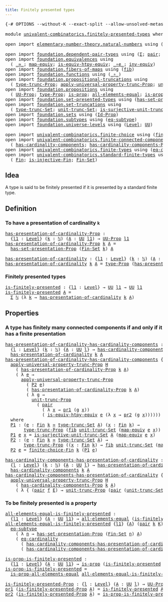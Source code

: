 ```yaml
---
title: Finitely presented types
---
```


<pre class="Agda"><a id="50" class="Symbol">{-#</a> <a id="54" class="Keyword">OPTIONS</a> <a id="62" class="Pragma">--without-K</a> <a id="74" class="Pragma">--exact-split</a> <a id="88" class="Pragma">--allow-unsolved-metas</a> <a id="111" class="Symbol">#-}</a>

<a id="116" class="Keyword">module</a> <a id="123" href="univalent-combinatorics.finitely-presented-types.html" class="Module">univalent-combinatorics.finitely-presented-types</a> <a id="172" class="Keyword">where</a>

<a id="179" class="Keyword">open</a> <a id="184" class="Keyword">import</a> <a id="191" href="elementary-number-theory.natural-numbers.html" class="Module">elementary-number-theory.natural-numbers</a> <a id="232" class="Keyword">using</a> <a id="238" class="Symbol">(</a><a id="239" href="elementary-number-theory.natural-numbers.html#1548" class="Datatype">ℕ</a><a id="240" class="Symbol">)</a>

<a id="243" class="Keyword">open</a> <a id="248" class="Keyword">import</a> <a id="255" href="foundation.dependent-pair-types.html" class="Module">foundation.dependent-pair-types</a> <a id="287" class="Keyword">using</a> <a id="293" class="Symbol">(</a><a id="294" href="foundation-core.dependent-pair-types.html#515" class="Record">Σ</a><a id="295" class="Symbol">;</a> <a id="297" href="foundation-core.dependent-pair-types.html#588" class="InductiveConstructor">pair</a><a id="301" class="Symbol">;</a> <a id="303" href="foundation-core.dependent-pair-types.html#605" class="Field">pr1</a><a id="306" class="Symbol">;</a> <a id="308" href="foundation-core.dependent-pair-types.html#617" class="Field">pr2</a><a id="311" class="Symbol">)</a>
<a id="313" class="Keyword">open</a> <a id="318" class="Keyword">import</a> <a id="325" href="foundation.equivalences.html" class="Module">foundation.equivalences</a> <a id="349" class="Keyword">using</a>
  <a id="357" class="Symbol">(</a> <a id="359" href="foundation-core.equivalences.html#1621" class="Function Operator">_≃_</a><a id="362" class="Symbol">;</a> <a id="364" href="foundation-core.equivalences.html#1821" class="Function">map-equiv</a><a id="373" class="Symbol">;</a> <a id="375" href="foundation-core.equivalences.html#10602" class="Function">is-equiv-htpy-equiv</a><a id="394" class="Symbol">;</a> <a id="396" href="foundation-core.equivalences.html#7869" class="Function Operator">_∘e_</a><a id="400" class="Symbol">;</a> <a id="402" href="foundation-core.equivalences.html#5721" class="Function">inv-equiv</a><a id="411" class="Symbol">)</a>
<a id="413" class="Keyword">open</a> <a id="418" class="Keyword">import</a> <a id="425" href="foundation.fibers-of-maps.html" class="Module">foundation.fibers-of-maps</a> <a id="451" class="Keyword">using</a> <a id="457" class="Symbol">(</a><a id="458" href="foundation-core.fibers-of-maps.html#942" class="Function">fib</a><a id="461" class="Symbol">)</a>
<a id="463" class="Keyword">open</a> <a id="468" class="Keyword">import</a> <a id="475" href="foundation.functions.html" class="Module">foundation.functions</a> <a id="496" class="Keyword">using</a> <a id="502" class="Symbol">(</a><a id="503" href="foundation-core.functions.html#420" class="Function Operator">_∘_</a><a id="506" class="Symbol">)</a>
<a id="508" class="Keyword">open</a> <a id="513" class="Keyword">import</a> <a id="520" href="foundation.propositional-truncations.html" class="Module">foundation.propositional-truncations</a> <a id="557" class="Keyword">using</a>
  <a id="565" class="Symbol">(</a> <a id="567" href="foundation.propositional-truncations.html#2209" class="Function">type-trunc-Prop</a><a id="582" class="Symbol">;</a> <a id="584" href="foundation.propositional-truncations.html#5775" class="Function">apply-universal-property-trunc-Prop</a><a id="619" class="Symbol">;</a> <a id="621" href="foundation.propositional-truncations.html#2293" class="Function">unit-trunc-Prop</a><a id="636" class="Symbol">)</a>
<a id="638" class="Keyword">open</a> <a id="643" class="Keyword">import</a> <a id="650" href="foundation.propositions.html" class="Module">foundation.propositions</a> <a id="674" class="Keyword">using</a>
  <a id="682" class="Symbol">(</a> <a id="684" href="foundation-core.propositions.html#1393" class="Function">UU-Prop</a><a id="691" class="Symbol">;</a> <a id="693" href="foundation-core.propositions.html#1495" class="Function">type-Prop</a><a id="702" class="Symbol">;</a> <a id="704" href="foundation-core.propositions.html#1309" class="Function">is-prop</a><a id="711" class="Symbol">;</a> <a id="713" href="foundation-core.propositions.html#2206" class="Function">all-elements-equal</a><a id="731" class="Symbol">;</a> <a id="733" href="foundation-core.propositions.html#2405" class="Function">is-prop-all-elements-equal</a><a id="759" class="Symbol">)</a>
<a id="761" class="Keyword">open</a> <a id="766" class="Keyword">import</a> <a id="773" href="foundation.set-presented-types.html" class="Module">foundation.set-presented-types</a> <a id="804" class="Keyword">using</a> <a id="810" class="Symbol">(</a><a id="811" href="foundation.set-presented-types.html#706" class="Function">has-set-presentation-Prop</a><a id="836" class="Symbol">)</a>
<a id="838" class="Keyword">open</a> <a id="843" class="Keyword">import</a> <a id="850" href="foundation.set-truncations.html" class="Module">foundation.set-truncations</a> <a id="877" class="Keyword">using</a>
  <a id="885" class="Symbol">(</a> <a id="887" href="foundation.set-truncations.html#4010" class="Function">type-trunc-Set</a><a id="901" class="Symbol">;</a> <a id="903" href="foundation.set-truncations.html#4277" class="Function">unit-trunc-Set</a><a id="917" class="Symbol">;</a> <a id="919" href="foundation.set-truncations.html#10473" class="Function">is-surjective-unit-trunc-Set</a><a id="947" class="Symbol">)</a>
<a id="949" class="Keyword">open</a> <a id="954" class="Keyword">import</a> <a id="961" href="foundation.sets.html" class="Module">foundation.sets</a> <a id="977" class="Keyword">using</a> <a id="983" class="Symbol">(</a><a id="984" href="foundation-core.sets.html#1420" class="Function">Id-Prop</a><a id="991" class="Symbol">)</a>
<a id="993" class="Keyword">open</a> <a id="998" class="Keyword">import</a> <a id="1005" href="foundation.subtypes.html" class="Module">foundation.subtypes</a> <a id="1025" class="Keyword">using</a> <a id="1031" class="Symbol">(</a><a id="1032" href="foundation-core.subtypes.html#3438" class="Function">eq-subtype</a><a id="1042" class="Symbol">)</a>
<a id="1044" class="Keyword">open</a> <a id="1049" class="Keyword">import</a> <a id="1056" href="foundation.universe-levels.html" class="Module">foundation.universe-levels</a> <a id="1083" class="Keyword">using</a> <a id="1089" class="Symbol">(</a><a id="1090" href="Agda.Primitive.html#597" class="Postulate">Level</a><a id="1095" class="Symbol">;</a> <a id="1097" href="foundation-core.universe-levels.html#235" class="Primitive">UU</a><a id="1099" class="Symbol">)</a>

<a id="1102" class="Keyword">open</a> <a id="1107" class="Keyword">import</a> <a id="1114" href="univalent-combinatorics.finite-choice.html" class="Module">univalent-combinatorics.finite-choice</a> <a id="1152" class="Keyword">using</a> <a id="1158" class="Symbol">(</a><a id="1159" href="univalent-combinatorics.finite-choice.html#2928" class="Function">finite-choice-Fin</a><a id="1176" class="Symbol">)</a>
<a id="1178" class="Keyword">open</a> <a id="1183" class="Keyword">import</a> <a id="1190" href="univalent-combinatorics.finite-connected-components.html" class="Module">univalent-combinatorics.finite-connected-components</a> <a id="1242" class="Keyword">using</a>
  <a id="1250" class="Symbol">(</a> <a id="1252" href="univalent-combinatorics.finite-connected-components.html#1096" class="Function">has-cardinality-components</a><a id="1278" class="Symbol">;</a> <a id="1280" href="univalent-combinatorics.finite-connected-components.html#940" class="Function">has-cardinality-components-Prop</a><a id="1311" class="Symbol">)</a>
<a id="1313" class="Keyword">open</a> <a id="1318" class="Keyword">import</a> <a id="1325" href="univalent-combinatorics.finite-types.html" class="Module">univalent-combinatorics.finite-types</a> <a id="1362" class="Keyword">using</a> <a id="1368" class="Symbol">(</a><a id="1369" href="univalent-combinatorics.finite-types.html#14140" class="Function">eq-cardinality</a><a id="1383" class="Symbol">)</a>
<a id="1385" class="Keyword">open</a> <a id="1390" class="Keyword">import</a> <a id="1397" href="univalent-combinatorics.standard-finite-types.html" class="Module">univalent-combinatorics.standard-finite-types</a> <a id="1443" class="Keyword">using</a>
  <a id="1451" class="Symbol">(</a> <a id="1453" href="univalent-combinatorics.standard-finite-types.html#2393" class="Function">Fin</a><a id="1456" class="Symbol">;</a> <a id="1458" href="univalent-combinatorics.standard-finite-types.html#12921" class="Function">is-injective-Fin</a><a id="1474" class="Symbol">;</a> <a id="1476" href="univalent-combinatorics.standard-finite-types.html#2285" class="Function">Fin-Set</a><a id="1483" class="Symbol">)</a>
</pre>
## Idea

A type is said to be finitely presented if it is presented by a standard finite type.

## Definition

### To have a presentation of cardinality `k`

<pre class="Agda"><a id="has-presentation-of-cardinality-Prop"></a><a id="1656" href="univalent-combinatorics.finitely-presented-types.html#1656" class="Function">has-presentation-of-cardinality-Prop</a> <a id="1693" class="Symbol">:</a>
  <a id="1697" class="Symbol">{</a><a id="1698" href="univalent-combinatorics.finitely-presented-types.html#1698" class="Bound">l1</a> <a id="1701" class="Symbol">:</a> <a id="1703" href="Agda.Primitive.html#597" class="Postulate">Level</a><a id="1708" class="Symbol">}</a> <a id="1710" class="Symbol">(</a><a id="1711" href="univalent-combinatorics.finitely-presented-types.html#1711" class="Bound">k</a> <a id="1713" class="Symbol">:</a> <a id="1715" href="elementary-number-theory.natural-numbers.html#1548" class="Datatype">ℕ</a><a id="1716" class="Symbol">)</a> <a id="1718" class="Symbol">(</a><a id="1719" href="univalent-combinatorics.finitely-presented-types.html#1719" class="Bound">A</a> <a id="1721" class="Symbol">:</a> <a id="1723" href="foundation-core.universe-levels.html#235" class="Primitive">UU</a> <a id="1726" href="univalent-combinatorics.finitely-presented-types.html#1698" class="Bound">l1</a><a id="1728" class="Symbol">)</a> <a id="1730" class="Symbol">→</a> <a id="1732" href="foundation-core.propositions.html#1393" class="Function">UU-Prop</a> <a id="1740" href="univalent-combinatorics.finitely-presented-types.html#1698" class="Bound">l1</a>
<a id="1743" href="univalent-combinatorics.finitely-presented-types.html#1656" class="Function">has-presentation-of-cardinality-Prop</a> <a id="1780" href="univalent-combinatorics.finitely-presented-types.html#1780" class="Bound">k</a> <a id="1782" href="univalent-combinatorics.finitely-presented-types.html#1782" class="Bound">A</a> <a id="1784" class="Symbol">=</a>
  <a id="1788" href="foundation.set-presented-types.html#706" class="Function">has-set-presentation-Prop</a> <a id="1814" class="Symbol">(</a><a id="1815" href="univalent-combinatorics.standard-finite-types.html#2285" class="Function">Fin-Set</a> <a id="1823" href="univalent-combinatorics.finitely-presented-types.html#1780" class="Bound">k</a><a id="1824" class="Symbol">)</a> <a id="1826" href="univalent-combinatorics.finitely-presented-types.html#1782" class="Bound">A</a>

<a id="has-presentation-of-cardinality"></a><a id="1829" href="univalent-combinatorics.finitely-presented-types.html#1829" class="Function">has-presentation-of-cardinality</a> <a id="1861" class="Symbol">:</a> <a id="1863" class="Symbol">{</a><a id="1864" href="univalent-combinatorics.finitely-presented-types.html#1864" class="Bound">l1</a> <a id="1867" class="Symbol">:</a> <a id="1869" href="Agda.Primitive.html#597" class="Postulate">Level</a><a id="1874" class="Symbol">}</a> <a id="1876" class="Symbol">(</a><a id="1877" href="univalent-combinatorics.finitely-presented-types.html#1877" class="Bound">k</a> <a id="1879" class="Symbol">:</a> <a id="1881" href="elementary-number-theory.natural-numbers.html#1548" class="Datatype">ℕ</a><a id="1882" class="Symbol">)</a> <a id="1884" class="Symbol">(</a><a id="1885" href="univalent-combinatorics.finitely-presented-types.html#1885" class="Bound">A</a> <a id="1887" class="Symbol">:</a> <a id="1889" href="foundation-core.universe-levels.html#235" class="Primitive">UU</a> <a id="1892" href="univalent-combinatorics.finitely-presented-types.html#1864" class="Bound">l1</a><a id="1894" class="Symbol">)</a> <a id="1896" class="Symbol">→</a> <a id="1898" href="foundation-core.universe-levels.html#235" class="Primitive">UU</a> <a id="1901" href="univalent-combinatorics.finitely-presented-types.html#1864" class="Bound">l1</a>
<a id="1904" href="univalent-combinatorics.finitely-presented-types.html#1829" class="Function">has-presentation-of-cardinality</a> <a id="1936" href="univalent-combinatorics.finitely-presented-types.html#1936" class="Bound">k</a> <a id="1938" href="univalent-combinatorics.finitely-presented-types.html#1938" class="Bound">A</a> <a id="1940" class="Symbol">=</a> <a id="1942" href="foundation-core.propositions.html#1495" class="Function">type-Prop</a> <a id="1952" class="Symbol">(</a><a id="1953" href="univalent-combinatorics.finitely-presented-types.html#1656" class="Function">has-presentation-of-cardinality-Prop</a> <a id="1990" href="univalent-combinatorics.finitely-presented-types.html#1936" class="Bound">k</a> <a id="1992" href="univalent-combinatorics.finitely-presented-types.html#1938" class="Bound">A</a><a id="1993" class="Symbol">)</a>
</pre>
### Finitely presented types

<pre class="Agda"><a id="is-finitely-presented"></a><a id="2038" href="univalent-combinatorics.finitely-presented-types.html#2038" class="Function">is-finitely-presented</a> <a id="2060" class="Symbol">:</a> <a id="2062" class="Symbol">{</a><a id="2063" href="univalent-combinatorics.finitely-presented-types.html#2063" class="Bound">l1</a> <a id="2066" class="Symbol">:</a> <a id="2068" href="Agda.Primitive.html#597" class="Postulate">Level</a><a id="2073" class="Symbol">}</a> <a id="2075" class="Symbol">→</a> <a id="2077" href="foundation-core.universe-levels.html#235" class="Primitive">UU</a> <a id="2080" href="univalent-combinatorics.finitely-presented-types.html#2063" class="Bound">l1</a> <a id="2083" class="Symbol">→</a> <a id="2085" href="foundation-core.universe-levels.html#235" class="Primitive">UU</a> <a id="2088" href="univalent-combinatorics.finitely-presented-types.html#2063" class="Bound">l1</a>
<a id="2091" href="univalent-combinatorics.finitely-presented-types.html#2038" class="Function">is-finitely-presented</a> <a id="2113" href="univalent-combinatorics.finitely-presented-types.html#2113" class="Bound">A</a> <a id="2115" class="Symbol">=</a>
  <a id="2119" href="foundation-core.dependent-pair-types.html#515" class="Record">Σ</a> <a id="2121" href="elementary-number-theory.natural-numbers.html#1548" class="Datatype">ℕ</a> <a id="2123" class="Symbol">(λ</a> <a id="2126" href="univalent-combinatorics.finitely-presented-types.html#2126" class="Bound">k</a> <a id="2128" class="Symbol">→</a> <a id="2130" href="univalent-combinatorics.finitely-presented-types.html#1829" class="Function">has-presentation-of-cardinality</a> <a id="2162" href="univalent-combinatorics.finitely-presented-types.html#2126" class="Bound">k</a> <a id="2164" href="univalent-combinatorics.finitely-presented-types.html#2113" class="Bound">A</a><a id="2165" class="Symbol">)</a>
</pre>
## Properties

### A type has finitely many connected components if and only if it has a finite presentation

<pre class="Agda"><a id="has-presentation-of-cardinality-has-cardinality-components"></a><a id="2290" href="univalent-combinatorics.finitely-presented-types.html#2290" class="Function">has-presentation-of-cardinality-has-cardinality-components</a> <a id="2349" class="Symbol">:</a>
  <a id="2353" class="Symbol">{</a><a id="2354" href="univalent-combinatorics.finitely-presented-types.html#2354" class="Bound">l</a> <a id="2356" class="Symbol">:</a> <a id="2358" href="Agda.Primitive.html#597" class="Postulate">Level</a><a id="2363" class="Symbol">}</a> <a id="2365" class="Symbol">(</a><a id="2366" href="univalent-combinatorics.finitely-presented-types.html#2366" class="Bound">k</a> <a id="2368" class="Symbol">:</a> <a id="2370" href="elementary-number-theory.natural-numbers.html#1548" class="Datatype">ℕ</a><a id="2371" class="Symbol">)</a> <a id="2373" class="Symbol">{</a><a id="2374" href="univalent-combinatorics.finitely-presented-types.html#2374" class="Bound">A</a> <a id="2376" class="Symbol">:</a> <a id="2378" href="foundation-core.universe-levels.html#235" class="Primitive">UU</a> <a id="2381" href="univalent-combinatorics.finitely-presented-types.html#2354" class="Bound">l</a><a id="2382" class="Symbol">}</a> <a id="2384" class="Symbol">→</a> <a id="2386" href="univalent-combinatorics.finite-connected-components.html#1096" class="Function">has-cardinality-components</a> <a id="2413" href="univalent-combinatorics.finitely-presented-types.html#2366" class="Bound">k</a> <a id="2415" href="univalent-combinatorics.finitely-presented-types.html#2374" class="Bound">A</a> <a id="2417" class="Symbol">→</a>
  <a id="2421" href="univalent-combinatorics.finitely-presented-types.html#1829" class="Function">has-presentation-of-cardinality</a> <a id="2453" href="univalent-combinatorics.finitely-presented-types.html#2366" class="Bound">k</a> <a id="2455" href="univalent-combinatorics.finitely-presented-types.html#2374" class="Bound">A</a>
<a id="2457" href="univalent-combinatorics.finitely-presented-types.html#2290" class="Function">has-presentation-of-cardinality-has-cardinality-components</a> <a id="2516" class="Symbol">{</a><a id="2517" href="univalent-combinatorics.finitely-presented-types.html#2517" class="Bound">l</a><a id="2518" class="Symbol">}</a> <a id="2520" href="univalent-combinatorics.finitely-presented-types.html#2520" class="Bound">k</a> <a id="2522" class="Symbol">{</a><a id="2523" href="univalent-combinatorics.finitely-presented-types.html#2523" class="Bound">A</a><a id="2524" class="Symbol">}</a> <a id="2526" href="univalent-combinatorics.finitely-presented-types.html#2526" class="Bound">H</a> <a id="2528" class="Symbol">=</a>
  <a id="2532" href="foundation.propositional-truncations.html#5775" class="Function">apply-universal-property-trunc-Prop</a> <a id="2568" href="univalent-combinatorics.finitely-presented-types.html#2526" class="Bound">H</a>
    <a id="2574" class="Symbol">(</a> <a id="2576" href="univalent-combinatorics.finitely-presented-types.html#1656" class="Function">has-presentation-of-cardinality-Prop</a> <a id="2613" href="univalent-combinatorics.finitely-presented-types.html#2520" class="Bound">k</a> <a id="2615" href="univalent-combinatorics.finitely-presented-types.html#2523" class="Bound">A</a><a id="2616" class="Symbol">)</a>
    <a id="2622" class="Symbol">(</a> <a id="2624" class="Symbol">λ</a> <a id="2626" href="univalent-combinatorics.finitely-presented-types.html#2626" class="Bound">e</a> <a id="2628" class="Symbol">→</a>
      <a id="2636" href="foundation.propositional-truncations.html#5775" class="Function">apply-universal-property-trunc-Prop</a>
        <a id="2680" class="Symbol">(</a> <a id="2682" href="univalent-combinatorics.finitely-presented-types.html#3074" class="Function">P2</a> <a id="2685" href="univalent-combinatorics.finitely-presented-types.html#2626" class="Bound">e</a><a id="2686" class="Symbol">)</a>
        <a id="2696" class="Symbol">(</a> <a id="2698" href="univalent-combinatorics.finitely-presented-types.html#1656" class="Function">has-presentation-of-cardinality-Prop</a> <a id="2735" href="univalent-combinatorics.finitely-presented-types.html#2520" class="Bound">k</a> <a id="2737" href="univalent-combinatorics.finitely-presented-types.html#2523" class="Bound">A</a><a id="2738" class="Symbol">)</a>
        <a id="2748" class="Symbol">(</a> <a id="2750" class="Symbol">λ</a> <a id="2752" href="univalent-combinatorics.finitely-presented-types.html#2752" class="Bound">g</a> <a id="2754" class="Symbol">→</a>
          <a id="2766" href="foundation.propositional-truncations.html#2293" class="Function">unit-trunc-Prop</a>
            <a id="2794" class="Symbol">(</a> <a id="2796" href="foundation-core.dependent-pair-types.html#588" class="InductiveConstructor">pair</a>
              <a id="2815" class="Symbol">(</a> <a id="2817" class="Symbol">λ</a> <a id="2819" href="univalent-combinatorics.finitely-presented-types.html#2819" class="Bound">x</a> <a id="2821" class="Symbol">→</a> <a id="2823" href="foundation-core.dependent-pair-types.html#605" class="Field">pr1</a> <a id="2827" class="Symbol">(</a><a id="2828" href="univalent-combinatorics.finitely-presented-types.html#2752" class="Bound">g</a> <a id="2830" href="univalent-combinatorics.finitely-presented-types.html#2819" class="Bound">x</a><a id="2831" class="Symbol">))</a>
              <a id="2848" class="Symbol">(</a> <a id="2850" href="foundation-core.equivalences.html#10602" class="Function">is-equiv-htpy-equiv</a> <a id="2870" href="univalent-combinatorics.finitely-presented-types.html#2626" class="Bound">e</a> <a id="2872" class="Symbol">(λ</a> <a id="2875" href="univalent-combinatorics.finitely-presented-types.html#2875" class="Bound">x</a> <a id="2877" class="Symbol">→</a> <a id="2879" href="foundation-core.dependent-pair-types.html#617" class="Field">pr2</a> <a id="2883" class="Symbol">(</a><a id="2884" href="univalent-combinatorics.finitely-presented-types.html#2752" class="Bound">g</a> <a id="2886" href="univalent-combinatorics.finitely-presented-types.html#2875" class="Bound">x</a><a id="2887" class="Symbol">))))))</a>
  <a id="2896" class="Keyword">where</a>
  <a id="2904" href="univalent-combinatorics.finitely-presented-types.html#2904" class="Function">P1</a> <a id="2907" class="Symbol">:</a> <a id="2909" class="Symbol">(</a><a id="2910" href="univalent-combinatorics.finitely-presented-types.html#2910" class="Bound">e</a> <a id="2912" class="Symbol">:</a> <a id="2914" href="univalent-combinatorics.standard-finite-types.html#2393" class="Function">Fin</a> <a id="2918" href="univalent-combinatorics.finitely-presented-types.html#2520" class="Bound">k</a> <a id="2920" href="foundation-core.equivalences.html#1621" class="Function Operator">≃</a> <a id="2922" href="foundation.set-truncations.html#4010" class="Function">type-trunc-Set</a> <a id="2937" href="univalent-combinatorics.finitely-presented-types.html#2523" class="Bound">A</a><a id="2938" class="Symbol">)</a> <a id="2940" class="Symbol">(</a><a id="2941" href="univalent-combinatorics.finitely-presented-types.html#2941" class="Bound">x</a> <a id="2943" class="Symbol">:</a> <a id="2945" href="univalent-combinatorics.standard-finite-types.html#2393" class="Function">Fin</a> <a id="2949" href="univalent-combinatorics.finitely-presented-types.html#2520" class="Bound">k</a><a id="2950" class="Symbol">)</a> <a id="2952" class="Symbol">→</a>
       <a id="2961" href="foundation.propositional-truncations.html#2209" class="Function">type-trunc-Prop</a> <a id="2977" class="Symbol">(</a><a id="2978" href="foundation-core.fibers-of-maps.html#942" class="Function">fib</a> <a id="2982" href="foundation.set-truncations.html#4277" class="Function">unit-trunc-Set</a> <a id="2997" class="Symbol">(</a><a id="2998" href="foundation-core.equivalences.html#1821" class="Function">map-equiv</a> <a id="3008" href="univalent-combinatorics.finitely-presented-types.html#2910" class="Bound">e</a> <a id="3010" href="univalent-combinatorics.finitely-presented-types.html#2941" class="Bound">x</a><a id="3011" class="Symbol">))</a>
  <a id="3016" href="univalent-combinatorics.finitely-presented-types.html#2904" class="Function">P1</a> <a id="3019" href="univalent-combinatorics.finitely-presented-types.html#3019" class="Bound">e</a> <a id="3021" href="univalent-combinatorics.finitely-presented-types.html#3021" class="Bound">x</a> <a id="3023" class="Symbol">=</a> <a id="3025" href="foundation.set-truncations.html#10473" class="Function">is-surjective-unit-trunc-Set</a> <a id="3054" href="univalent-combinatorics.finitely-presented-types.html#2523" class="Bound">A</a> <a id="3056" class="Symbol">(</a><a id="3057" href="foundation-core.equivalences.html#1821" class="Function">map-equiv</a> <a id="3067" href="univalent-combinatorics.finitely-presented-types.html#3019" class="Bound">e</a> <a id="3069" href="univalent-combinatorics.finitely-presented-types.html#3021" class="Bound">x</a><a id="3070" class="Symbol">)</a>
  <a id="3074" href="univalent-combinatorics.finitely-presented-types.html#3074" class="Function">P2</a> <a id="3077" class="Symbol">:</a> <a id="3079" class="Symbol">(</a><a id="3080" href="univalent-combinatorics.finitely-presented-types.html#3080" class="Bound">e</a> <a id="3082" class="Symbol">:</a> <a id="3084" href="univalent-combinatorics.standard-finite-types.html#2393" class="Function">Fin</a> <a id="3088" href="univalent-combinatorics.finitely-presented-types.html#2520" class="Bound">k</a> <a id="3090" href="foundation-core.equivalences.html#1621" class="Function Operator">≃</a> <a id="3092" href="foundation.set-truncations.html#4010" class="Function">type-trunc-Set</a> <a id="3107" href="univalent-combinatorics.finitely-presented-types.html#2523" class="Bound">A</a><a id="3108" class="Symbol">)</a> <a id="3110" class="Symbol">→</a>
       <a id="3119" href="foundation.propositional-truncations.html#2209" class="Function">type-trunc-Prop</a> <a id="3135" class="Symbol">((</a><a id="3137" href="univalent-combinatorics.finitely-presented-types.html#3137" class="Bound">x</a> <a id="3139" class="Symbol">:</a> <a id="3141" href="univalent-combinatorics.standard-finite-types.html#2393" class="Function">Fin</a> <a id="3145" href="univalent-combinatorics.finitely-presented-types.html#2520" class="Bound">k</a><a id="3146" class="Symbol">)</a> <a id="3148" class="Symbol">→</a> <a id="3150" href="foundation-core.fibers-of-maps.html#942" class="Function">fib</a> <a id="3154" href="foundation.set-truncations.html#4277" class="Function">unit-trunc-Set</a> <a id="3169" class="Symbol">(</a><a id="3170" href="foundation-core.equivalences.html#1821" class="Function">map-equiv</a> <a id="3180" href="univalent-combinatorics.finitely-presented-types.html#3080" class="Bound">e</a> <a id="3182" href="univalent-combinatorics.finitely-presented-types.html#3137" class="Bound">x</a><a id="3183" class="Symbol">))</a>
  <a id="3188" href="univalent-combinatorics.finitely-presented-types.html#3074" class="Function">P2</a> <a id="3191" href="univalent-combinatorics.finitely-presented-types.html#3191" class="Bound">e</a> <a id="3193" class="Symbol">=</a> <a id="3195" href="univalent-combinatorics.finite-choice.html#2928" class="Function">finite-choice-Fin</a> <a id="3213" href="univalent-combinatorics.finitely-presented-types.html#2520" class="Bound">k</a> <a id="3215" class="Symbol">(</a><a id="3216" href="univalent-combinatorics.finitely-presented-types.html#2904" class="Function">P1</a> <a id="3219" href="univalent-combinatorics.finitely-presented-types.html#3191" class="Bound">e</a><a id="3220" class="Symbol">)</a>

<a id="has-cardinality-components-has-presentation-of-cardinality"></a><a id="3223" href="univalent-combinatorics.finitely-presented-types.html#3223" class="Function">has-cardinality-components-has-presentation-of-cardinality</a> <a id="3282" class="Symbol">:</a>
  <a id="3286" class="Symbol">{</a><a id="3287" href="univalent-combinatorics.finitely-presented-types.html#3287" class="Bound">l</a> <a id="3289" class="Symbol">:</a> <a id="3291" href="Agda.Primitive.html#597" class="Postulate">Level</a><a id="3296" class="Symbol">}</a> <a id="3298" class="Symbol">(</a><a id="3299" href="univalent-combinatorics.finitely-presented-types.html#3299" class="Bound">k</a> <a id="3301" class="Symbol">:</a> <a id="3303" href="elementary-number-theory.natural-numbers.html#1548" class="Datatype">ℕ</a><a id="3304" class="Symbol">)</a> <a id="3306" class="Symbol">{</a><a id="3307" href="univalent-combinatorics.finitely-presented-types.html#3307" class="Bound">A</a> <a id="3309" class="Symbol">:</a> <a id="3311" href="foundation-core.universe-levels.html#235" class="Primitive">UU</a> <a id="3314" href="univalent-combinatorics.finitely-presented-types.html#3287" class="Bound">l</a><a id="3315" class="Symbol">}</a> <a id="3317" class="Symbol">→</a> <a id="3319" href="univalent-combinatorics.finitely-presented-types.html#1829" class="Function">has-presentation-of-cardinality</a> <a id="3351" href="univalent-combinatorics.finitely-presented-types.html#3299" class="Bound">k</a> <a id="3353" href="univalent-combinatorics.finitely-presented-types.html#3307" class="Bound">A</a> <a id="3355" class="Symbol">→</a>
  <a id="3359" href="univalent-combinatorics.finite-connected-components.html#1096" class="Function">has-cardinality-components</a> <a id="3386" href="univalent-combinatorics.finitely-presented-types.html#3299" class="Bound">k</a> <a id="3388" href="univalent-combinatorics.finitely-presented-types.html#3307" class="Bound">A</a>
<a id="3390" href="univalent-combinatorics.finitely-presented-types.html#3223" class="Function">has-cardinality-components-has-presentation-of-cardinality</a> <a id="3449" class="Symbol">{</a><a id="3450" href="univalent-combinatorics.finitely-presented-types.html#3450" class="Bound">l</a><a id="3451" class="Symbol">}</a> <a id="3453" href="univalent-combinatorics.finitely-presented-types.html#3453" class="Bound">k</a> <a id="3455" class="Symbol">{</a><a id="3456" href="univalent-combinatorics.finitely-presented-types.html#3456" class="Bound">A</a><a id="3457" class="Symbol">}</a> <a id="3459" href="univalent-combinatorics.finitely-presented-types.html#3459" class="Bound">H</a> <a id="3461" class="Symbol">=</a>
  <a id="3465" href="foundation.propositional-truncations.html#5775" class="Function">apply-universal-property-trunc-Prop</a> <a id="3501" href="univalent-combinatorics.finitely-presented-types.html#3459" class="Bound">H</a>
    <a id="3507" class="Symbol">(</a> <a id="3509" href="univalent-combinatorics.finite-connected-components.html#940" class="Function">has-cardinality-components-Prop</a> <a id="3541" href="univalent-combinatorics.finitely-presented-types.html#3453" class="Bound">k</a> <a id="3543" href="univalent-combinatorics.finitely-presented-types.html#3456" class="Bound">A</a><a id="3544" class="Symbol">)</a>
    <a id="3550" class="Symbol">(</a> <a id="3552" class="Symbol">λ</a> <a id="3554" class="Symbol">{</a> <a id="3556" class="Symbol">(</a><a id="3557" href="foundation-core.dependent-pair-types.html#588" class="InductiveConstructor">pair</a> <a id="3562" href="univalent-combinatorics.finitely-presented-types.html#3562" class="Bound">f</a> <a id="3564" href="univalent-combinatorics.finitely-presented-types.html#3564" class="Bound">E</a><a id="3565" class="Symbol">)</a> <a id="3567" class="Symbol">→</a> <a id="3569" href="foundation.propositional-truncations.html#2293" class="Function">unit-trunc-Prop</a> <a id="3585" class="Symbol">(</a><a id="3586" href="foundation-core.dependent-pair-types.html#588" class="InductiveConstructor">pair</a> <a id="3591" class="Symbol">(</a><a id="3592" href="foundation.set-truncations.html#4277" class="Function">unit-trunc-Set</a> <a id="3607" href="foundation-core.functions.html#420" class="Function Operator">∘</a> <a id="3609" href="univalent-combinatorics.finitely-presented-types.html#3562" class="Bound">f</a><a id="3610" class="Symbol">)</a> <a id="3612" href="univalent-combinatorics.finitely-presented-types.html#3564" class="Bound">E</a><a id="3613" class="Symbol">)})</a>
</pre>
### To be finitely presented is a property

<pre class="Agda"><a id="all-elements-equal-is-finitely-presented"></a><a id="3674" href="univalent-combinatorics.finitely-presented-types.html#3674" class="Function">all-elements-equal-is-finitely-presented</a> <a id="3715" class="Symbol">:</a>
  <a id="3719" class="Symbol">{</a><a id="3720" href="univalent-combinatorics.finitely-presented-types.html#3720" class="Bound">l1</a> <a id="3723" class="Symbol">:</a> <a id="3725" href="Agda.Primitive.html#597" class="Postulate">Level</a><a id="3730" class="Symbol">}</a> <a id="3732" class="Symbol">{</a><a id="3733" href="univalent-combinatorics.finitely-presented-types.html#3733" class="Bound">A</a> <a id="3735" class="Symbol">:</a> <a id="3737" href="foundation-core.universe-levels.html#235" class="Primitive">UU</a> <a id="3740" href="univalent-combinatorics.finitely-presented-types.html#3720" class="Bound">l1</a><a id="3742" class="Symbol">}</a> <a id="3744" class="Symbol">→</a> <a id="3746" href="foundation-core.propositions.html#2206" class="Function">all-elements-equal</a> <a id="3765" class="Symbol">(</a><a id="3766" href="univalent-combinatorics.finitely-presented-types.html#2038" class="Function">is-finitely-presented</a> <a id="3788" href="univalent-combinatorics.finitely-presented-types.html#3733" class="Bound">A</a><a id="3789" class="Symbol">)</a>
<a id="3791" href="univalent-combinatorics.finitely-presented-types.html#3674" class="Function">all-elements-equal-is-finitely-presented</a> <a id="3832" class="Symbol">{</a><a id="3833" href="univalent-combinatorics.finitely-presented-types.html#3833" class="Bound">l1</a><a id="3835" class="Symbol">}</a> <a id="3837" class="Symbol">{</a><a id="3838" href="univalent-combinatorics.finitely-presented-types.html#3838" class="Bound">A</a><a id="3839" class="Symbol">}</a> <a id="3841" class="Symbol">(</a><a id="3842" href="foundation-core.dependent-pair-types.html#588" class="InductiveConstructor">pair</a> <a id="3847" href="univalent-combinatorics.finitely-presented-types.html#3847" class="Bound">k</a> <a id="3849" href="univalent-combinatorics.finitely-presented-types.html#3849" class="Bound">K</a><a id="3850" class="Symbol">)</a> <a id="3852" class="Symbol">(</a><a id="3853" href="foundation-core.dependent-pair-types.html#588" class="InductiveConstructor">pair</a> <a id="3858" href="univalent-combinatorics.finitely-presented-types.html#3858" class="Bound">l</a> <a id="3860" href="univalent-combinatorics.finitely-presented-types.html#3860" class="Bound">L</a><a id="3861" class="Symbol">)</a> <a id="3863" class="Symbol">=</a>
  <a id="3867" href="foundation-core.subtypes.html#3438" class="Function">eq-subtype</a>
    <a id="3882" class="Symbol">(</a> <a id="3884" class="Symbol">λ</a> <a id="3886" href="univalent-combinatorics.finitely-presented-types.html#3886" class="Bound">n</a> <a id="3888" class="Symbol">→</a> <a id="3890" href="foundation.set-presented-types.html#706" class="Function">has-set-presentation-Prop</a> <a id="3916" class="Symbol">(</a><a id="3917" href="univalent-combinatorics.standard-finite-types.html#2285" class="Function">Fin-Set</a> <a id="3925" href="univalent-combinatorics.finitely-presented-types.html#3886" class="Bound">n</a><a id="3926" class="Symbol">)</a> <a id="3928" href="univalent-combinatorics.finitely-presented-types.html#3838" class="Bound">A</a><a id="3929" class="Symbol">)</a>
    <a id="3935" class="Symbol">(</a> <a id="3937" href="univalent-combinatorics.finite-types.html#14140" class="Function">eq-cardinality</a>
      <a id="3958" class="Symbol">(</a> <a id="3960" href="univalent-combinatorics.finitely-presented-types.html#3223" class="Function">has-cardinality-components-has-presentation-of-cardinality</a> <a id="4019" href="univalent-combinatorics.finitely-presented-types.html#3847" class="Bound">k</a> <a id="4021" href="univalent-combinatorics.finitely-presented-types.html#3849" class="Bound">K</a><a id="4022" class="Symbol">)</a>
      <a id="4030" class="Symbol">(</a> <a id="4032" href="univalent-combinatorics.finitely-presented-types.html#3223" class="Function">has-cardinality-components-has-presentation-of-cardinality</a> <a id="4091" href="univalent-combinatorics.finitely-presented-types.html#3858" class="Bound">l</a> <a id="4093" href="univalent-combinatorics.finitely-presented-types.html#3860" class="Bound">L</a><a id="4094" class="Symbol">))</a>

<a id="is-prop-is-finitely-presented"></a><a id="4098" href="univalent-combinatorics.finitely-presented-types.html#4098" class="Function">is-prop-is-finitely-presented</a> <a id="4128" class="Symbol">:</a>
  <a id="4132" class="Symbol">{</a><a id="4133" href="univalent-combinatorics.finitely-presented-types.html#4133" class="Bound">l1</a> <a id="4136" class="Symbol">:</a> <a id="4138" href="Agda.Primitive.html#597" class="Postulate">Level</a><a id="4143" class="Symbol">}</a> <a id="4145" class="Symbol">{</a><a id="4146" href="univalent-combinatorics.finitely-presented-types.html#4146" class="Bound">A</a> <a id="4148" class="Symbol">:</a> <a id="4150" href="foundation-core.universe-levels.html#235" class="Primitive">UU</a> <a id="4153" href="univalent-combinatorics.finitely-presented-types.html#4133" class="Bound">l1</a><a id="4155" class="Symbol">}</a> <a id="4157" class="Symbol">→</a> <a id="4159" href="foundation-core.propositions.html#1309" class="Function">is-prop</a> <a id="4167" class="Symbol">(</a><a id="4168" href="univalent-combinatorics.finitely-presented-types.html#2038" class="Function">is-finitely-presented</a> <a id="4190" href="univalent-combinatorics.finitely-presented-types.html#4146" class="Bound">A</a><a id="4191" class="Symbol">)</a>
<a id="4193" href="univalent-combinatorics.finitely-presented-types.html#4098" class="Function">is-prop-is-finitely-presented</a> <a id="4223" class="Symbol">=</a>
  <a id="4227" href="foundation-core.propositions.html#2405" class="Function">is-prop-all-elements-equal</a> <a id="4254" href="univalent-combinatorics.finitely-presented-types.html#3674" class="Function">all-elements-equal-is-finitely-presented</a>

<a id="is-finitely-presented-Prop"></a><a id="4296" href="univalent-combinatorics.finitely-presented-types.html#4296" class="Function">is-finitely-presented-Prop</a> <a id="4323" class="Symbol">:</a> <a id="4325" class="Symbol">{</a><a id="4326" href="univalent-combinatorics.finitely-presented-types.html#4326" class="Bound">l</a> <a id="4328" class="Symbol">:</a> <a id="4330" href="Agda.Primitive.html#597" class="Postulate">Level</a><a id="4335" class="Symbol">}</a> <a id="4337" class="Symbol">(</a><a id="4338" href="univalent-combinatorics.finitely-presented-types.html#4338" class="Bound">A</a> <a id="4340" class="Symbol">:</a> <a id="4342" href="foundation-core.universe-levels.html#235" class="Primitive">UU</a> <a id="4345" href="univalent-combinatorics.finitely-presented-types.html#4326" class="Bound">l</a><a id="4346" class="Symbol">)</a> <a id="4348" class="Symbol">→</a> <a id="4350" href="foundation-core.propositions.html#1393" class="Function">UU-Prop</a> <a id="4358" href="univalent-combinatorics.finitely-presented-types.html#4326" class="Bound">l</a>
<a id="4360" href="foundation-core.dependent-pair-types.html#605" class="Field">pr1</a> <a id="4364" class="Symbol">(</a><a id="4365" href="univalent-combinatorics.finitely-presented-types.html#4296" class="Function">is-finitely-presented-Prop</a> <a id="4392" href="univalent-combinatorics.finitely-presented-types.html#4392" class="Bound">A</a><a id="4393" class="Symbol">)</a> <a id="4395" class="Symbol">=</a> <a id="4397" href="univalent-combinatorics.finitely-presented-types.html#2038" class="Function">is-finitely-presented</a> <a id="4419" href="univalent-combinatorics.finitely-presented-types.html#4392" class="Bound">A</a>
<a id="4421" href="foundation-core.dependent-pair-types.html#617" class="Field">pr2</a> <a id="4425" class="Symbol">(</a><a id="4426" href="univalent-combinatorics.finitely-presented-types.html#4296" class="Function">is-finitely-presented-Prop</a> <a id="4453" href="univalent-combinatorics.finitely-presented-types.html#4453" class="Bound">A</a><a id="4454" class="Symbol">)</a> <a id="4456" class="Symbol">=</a> <a id="4458" href="univalent-combinatorics.finitely-presented-types.html#4098" class="Function">is-prop-is-finitely-presented</a>
</pre>